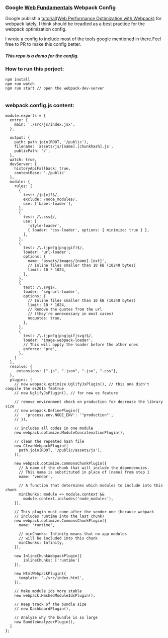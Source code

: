 ### Google [Web Fundamentals](https://developers.google.com/web/fundamentals/) Webpack Config

Google publish a [tutorial(Web Performance Optimization with Webpack)](https://developers.google.com/web/fundamentals/performance/webpack/) for webpack  lately, I think should be treadted as a
best practice for the webpack optimization config.

I wrote a config to include most of the tools google mentioned in there.Feel
free to PR to make this config better.

##### This repo is a demo for the config.

### How to run this porject:

```
npm install
npm run watch
npm run start // open the webpack-dev-server


```


### webpack.config.js content:

```
module.exports = {
  entry: {
    main: './src/js/index.jsx',
  },

  output: {
    path: path.join(ROOT, '/public'),
    filename: 'assets/js/[name].[chunkhash].js',
    publicPath: '/',
  },
  watch: true,
  devServer: {
    historyApiFallback: true,
    contentBase: './public'
  },
  module: {
    rules: [
      {
        test: /js[x]?$/,
        exclude: /node_modules/,
        use: ['babel-loader'],
      },
      {
        test: /\.css$/,
        use: [
          'style-loader',
          { loader: 'css-loader', options: { minimize: true } },
        ],
      },
      {
        test: /\.(jpe?g|png|gif)$/,
        loader: 'url-loader',
        options: {
          name: 'assets/images/[name].[ext]',
          // Inline files smaller than 10 kB (10240 bytes)
          limit: 10 * 1024,
        },
      },
      {
        test: /\.svg$/,
        loader: 'svg-url-loader',
        options: {
          // Inline files smaller than 10 kB (10240 bytes)
          limit: 10 * 1024,
          // Remove the quotes from the url
          // (they’re unnecessary in most cases)
          noquotes: true,
        },
      },
      {
        test: /\.(jpe?g|png|gif|svg)$/,
        loader: 'image-webpack-loader',
        // This will apply the loader before the other ones
        enforce: 'pre',
      },
    ]
  },
  resolve: {
     extensions: [".js", ".json", ".jsx", ".css"],
  },
  plugins: [
    // new webpack.optimize.UglifyJsPlugin(), // this one didn't compile the es2015 featrue
    // new UglifyJsPlugin(), // for new es feature
    
    // remove environment check on production for decrease the library size
    // new webpack.DefinePlugin({
    //   'process.env.NODE_ENV': '"production"',
    // }),
    
    // includes all codes in one module
    new webpack.optimize.ModuleConcatenationPlugin(),

    // clean the repeated hash file
    new CleanWebpackPlugin([
      path.join(ROOT, '/public/assets/js'),
    ]),

    new webpack.optimize.CommonsChunkPlugin({
      // A name of the chunk that will include the dependencies.
      // This name is substituted in place of [name] from step 1
      name: 'vendor',

      // A function that determines which modules to include into this chunk
      minChunks: module => module.context &&
        module.context.includes('node_modules'),
    }),

    // This plugin must come after the vendor one (because webpack
    // includes runtime into the last chunk)
    new webpack.optimize.CommonsChunkPlugin({
      name: 'runtime',

      // minChunks: Infinity means that no app modules
      // will be included into this chunk
      minChunks: Infinity,
    }),

    new InlineChunkWebpackPlugin({
        inlineChunks: ['runtime']
    }),

    new HtmlWebpackPlugin({
      template: './src/index.html',
    }),

    // Make module ids more stable
    new webpack.HashedModuleIdsPlugin(),

    // Keep track of the bundle size
    // new DashboardPlugin(),

    // Analyze why the bundle is so large
    new BundleAnalyzerPlugin(),
  ]
};
```
